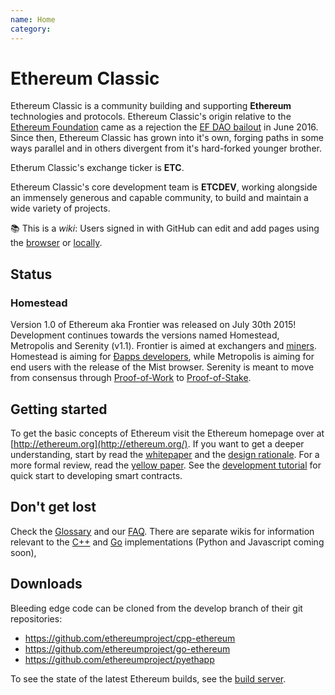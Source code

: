 ```yaml
---
name: Home
category: 
---
```


# Ethereum Classic

Ethereum Classic is a community building and supporting __Ethereum__ technologies and protocols. Ethereum Classic's origin relative to the [Ethereum Foundation](https://www.ethereum.org/foundation) came as a rejection the [EF DAO bailout](http://fintechist.com/ethereum-classic-gains-support-wake-dao-bailout/) in June 2016. Since then, Ethereum Classic has grown into it's own, forging paths in some ways parallel and in others divergent from it's hard-forked younger brother.

Etherum Classic's exchange ticker is __ETC__.

Ethereum Classic's core development team is __ETCDEV__, working alongside an immensely generous and capable community, to build and maintain a wide variety of projects.

:books: This is a _wiki_: Users signed in with GitHub can edit and add pages using the [browser](https://help.github.com/articles/editing-wiki-pages-via-the-online-interface) or [locally](https://help.github.com/articles/adding-and-editing-wiki-pages-locally).

## Status

### Homestead

Version 1.0 of Ethereum aka Frontier was released on July 30th 2015! Development continues towards the versions named Homestead, Metropolis and Serenity (v1.1). Frontier is aimed at exchangers and [miners](./Mining). Homestead is aiming for [Ðapps developers](./Ethereum-Development-Tutorial), while Metropolis is aiming for end users with the release of the Mist browser. Serenity is meant to move from consensus through [Proof-of-Work](./Ethash) to [Proof-of-Stake](https://blog.ethereum.org/2015/08/01/introducing-casper-friendly-ghost/).

## Getting started
To get the basic concepts of Ethereum visit the Ethereum homepage over at [http://ethereum.org](http://ethereum.org/). If you want to get a deeper understanding, start by read the [whitepaper](./White-Paper) and the [design rationale](./Design-Rationale). For a more formal review, read the [yellow paper](http://gavwood.com/Paper.pdf). See the [development tutorial](./Ethereum-Development-Tutorial) for quick start to developing smart contracts.

## Don't get lost
Check the [Glossary](./Glossary) and our [FAQ](./FAQ). There are separate wikis for information relevant to the [C++](https://github.com/ethereumproject/cpp-ethereum/wiki) and [Go](https://github.com/ethereumproject/go-ethereum/wiki) implementations (Python and Javascript coming soon),

## Downloads
Bleeding edge code can be cloned from the develop branch of their git repositories:

- https://github.com/ethereumproject/cpp-ethereum
- https://github.com/ethereumproject/go-ethereum
- https://github.com/ethereumproject/pyethapp


To see the state of the latest Ethereum builds, see the [build server](http://build.ethdev.com/console).
